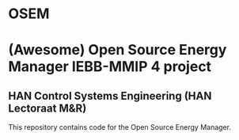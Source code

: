 # OSEM #

# (Awesome) Open Source Energy Manager IEBB-MMIP 4 project #

## HAN Control Systems Engineering (HAN Lectoraat M&R) ##

This repository contains code for the Open Source Energy Manager.

